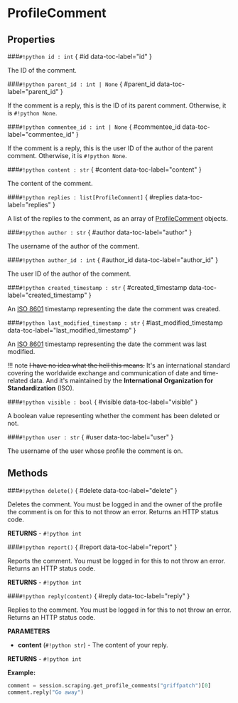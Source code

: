 # **ProfileComment**

## Properties

###`#!python id : int` { #id data-toc-label="id" }

The ID of the comment.

###`#!python parent_id : int | None` { #parent_id data-toc-label="parent_id" }

If the comment is a reply, this is the ID of its parent comment. Otherwise, it is `#!python None`.

###`#!python commentee_id : int | None` { #commentee_id data-toc-label="commentee_id" }

If the comment is a reply, this is the user ID of the author of the parent comment. Otherwise, it is `#!python None`.

###`#!python content : str` { #content data-toc-label="content" }

The content of the comment.

###`#!python replies : list[ProfileComment]` { #replies data-toc-label="replies" }

A list of the replies to the comment, as an array of [ProfileComment](../ProfileComment) objects.

###`#!python author : str` { #author data-toc-label="author" }

The username of the author of the comment.

###`#!python author_id : int` { #author_id data-toc-label="author_id" }

The user ID of the author of the comment.

###`#!python created_timestamp : str` { #created_timestamp data-toc-label="created_timestamp" }

An [ISO 8601](https://en.wikipedia.org/wiki/ISO_8601) timestamp representing the date the comment was created.

###`#!python last_modified_timestamp : str` { #last_modified_timestamp data-toc-label="last_modified_timestamp" }

An [ISO 8601](https://en.wikipedia.org/wiki/ISO_8601) timestamp representing the date the comment was last modified.

!!! note
    ~~I have no idea what the hell this means.~~
    It's an international standard covering the worldwide exchange and communication of date and time-related data. And it's maintained by the **International Organization for Standardization** (ISO).

###`#!python visible : bool` { #visible data-toc-label="visible" }

A boolean value representing whether the comment has been deleted or not.

###`#!python user : str` { #user data-toc-label="user" }

The username of the user whose profile the comment is on.

## Methods

###`#!python delete()` { #delete data-toc-label="delete" }

Deletes the comment. You must be logged in and the owner of the profile the comment is on for this to not throw an error. Returns an HTTP status code.

**RETURNS** - `#!python int`

###`#!python report()` { #report data-toc-label="report" }

Reports the comment. You must be logged in for this to not throw an error. Returns an HTTP status code.

**RETURNS** - `#!python int`

###`#!python reply(content)` { #reply data-toc-label="reply" }

Replies to the comment. You must be logged in for this to not throw an error. Returns an HTTP status code.

**PARAMETERS**

- **content** (`#!python str`) - The content of your reply.

**RETURNS** - `#!python int`

**Example:**

```python
comment = session.scraping.get_profile_comments("griffpatch")[0]
comment.reply("Go away")
```
